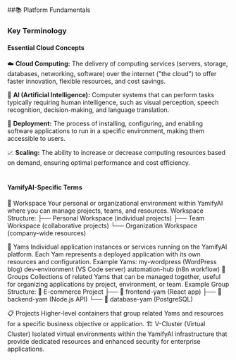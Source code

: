 ##📚 Platform Fundamentals

### Key Terminology

#### Essential Cloud Concepts

☁️ **Cloud Computing:** The delivery of computing services (servers, storage, databases, networking, software) over the internet ("the cloud") to offer faster innovation, flexible resources, and cost savings.

🔄 **AI (Artificial Intelligence):** Computer systems that can perform tasks typically requiring human intelligence, such as visual perception, speech recognition, decision-making, and language translation.

🚀 **Deployment:** The process of installing, configuring, and enabling software applications to run in a specific environment, making them accessible to users.

📈 **Scaling:** The ability to increase or decrease computing resources based on demand, ensuring optimal performance and cost efficiency.
#

#### YamifyAI-Specific Terms

🏢 Workspace Your personal or organizational environment within YamifyAI where you can manage projects, teams, and resources.
Workspace Structure:
├── Personal Workspace (individual projects)
├── Team Workspace (collaborative projects)
└── Organization Workspace (company-wide resources)

🍠 Yams Individual application instances or services running on the YamifyAI platform. Each Yam represents a deployed application with its own resources and configuration.
Example Yams:
my-wordpress (WordPress blog)
dev-environment (VS Code server)
automation-hub (n8n workflow)
👥 Groups Collections of related Yams that can be managed together, useful for organizing applications by project, environment, or team.
Example Group Structure:
📁 E-commerce Project
├── 🍠 frontend-yam (React app)
├── 🍠 backend-yam (Node.js API)
└── 🍠 database-yam (PostgreSQL)

📋 Projects Higher-level containers that group related Yams and resources for a specific business objective or application.
🏗️ V-Cluster (Virtual Cluster) Isolated virtual environments within the YamifyAI infrastructure that provide dedicated resources and enhanced security for enterprise applications.
